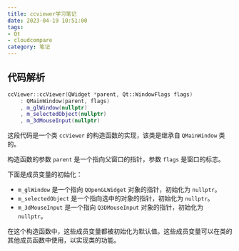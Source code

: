 ```yaml
---
title: ccviewer学习笔记
date: 2023-04-19 10:51:00
tags: 
- Qt
- cloudcompare
category: 笔记
---
```




## 代码解析

```c++
ccViewer::ccViewer(QWidget *parent, Qt::WindowFlags flags)
	: QMainWindow(parent, flags)
	, m_glWindow(nullptr)
	, m_selectedObject(nullptr)
	, m_3dMouseInput(nullptr)
```

这段代码是一个类 `ccViewer` 的构造函数的实现，该类是继承自 `QMainWindow` 类的。

构造函数的参数 `parent` 是一个指向父窗口的指针，参数 `flags` 是窗口的标志。

下面是成员变量的初始化：

- `m_glWindow` 是一个指向 `QOpenGLWidget` 对象的指针，初始化为 `nullptr`。
- `m_selectedObject` 是一个指向选中的对象的指针，初始化为 `nullptr`。
- `m_3dMouseInput` 是一个指向 `Q3DMouseInput` 对象的指针，初始化为 `nullptr`。

在这个构造函数中，这些成员变量都被初始化为默认值。这些成员变量可以在类的其他成员函数中使用，以实现类的功能。



